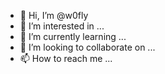 - 👋 Hi, I’m @w0fly
- 👀 I’m interested in ...
- 🌱 I’m currently learning ...
- 💞️ I’m looking to collaborate on ...
- 📫 How to reach me ...

<!---
w0fly/w0fly is a ✨ special ✨ repository because its `README.md` (this file) appears on your GitHub profile.
You can click the Preview link to take a look at your changes.
--->
